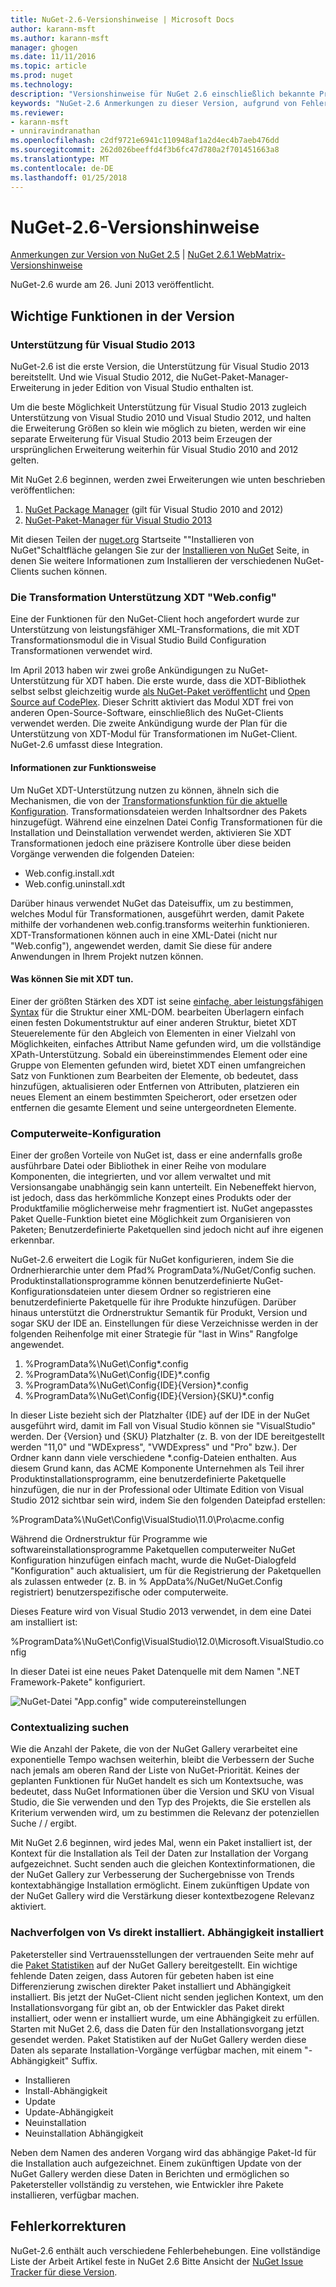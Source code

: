 ```yaml
---
title: NuGet-2.6-Versionshinweise | Microsoft Docs
author: karann-msft
ms.author: karann-msft
manager: ghogen
ms.date: 11/11/2016
ms.topic: article
ms.prod: nuget
ms.technology: 
description: "Versionshinweise für NuGet 2.6 einschließlich bekannte Probleme, Fehlerbehebungen, Funktionen und Archivierung von dcrs Design."
keywords: "NuGet-2.6 Anmerkungen zu dieser Version, aufgrund von Fehlerbehebungen, bekannte Probleme, zusätzliche Funktionen, Archivierung von dcrs Design"
ms.reviewer:
- karann-msft
- unniravindranathan
ms.openlocfilehash: c2df9721e6941c110948af1a2d4ec4b7aeb476dd
ms.sourcegitcommit: 262d026beeffd4f3b6fc47d780a2f701451663a8
ms.translationtype: MT
ms.contentlocale: de-DE
ms.lasthandoff: 01/25/2018
---
```

# <a name="nuget-26-release-notes"></a>NuGet-2.6-Versionshinweise

[Anmerkungen zur Version von NuGet 2.5](../release-notes/nuget-2.5.md) | [NuGet 2.6.1 WebMatrix-Versionshinweise](../release-notes/nuget-2.6.1-for-webmatrix.md)

NuGet-2.6 wurde am 26. Juni 2013 veröffentlicht.

## <a name="notable-features-in-the-release"></a>Wichtige Funktionen in der Version

### <a name="support-for-visual-studio-2013"></a>Unterstützung für Visual Studio 2013

NuGet-2.6 ist die erste Version, die Unterstützung für Visual Studio 2013 bereitstellt. Und wie Visual Studio 2012, die NuGet-Paket-Manager-Erweiterung in jeder Edition von Visual Studio enthalten ist.

Um die beste Möglichkeit Unterstützung für Visual Studio 2013 zugleich Unterstützung von Visual Studio 2010 und Visual Studio 2012, und halten die Erweiterung Größen so klein wie möglich zu bieten, werden wir eine separate Erweiterung für Visual Studio 2013 beim Erzeugen der ursprünglichen Erweiterung weiterhin für Visual Studio 2010 and 2012 gelten.

Mit NuGet 2.6 beginnen, werden zwei Erweiterungen wie unten beschrieben veröffentlichen:

1. [NuGet Package Manager](https://marketplace.visualstudio.com/items?itemName=NuGetTeam.NuGetPackageManager) (gilt für Visual Studio 2010 and 2012)
1. [NuGet-Paket-Manager für Visual Studio 2013](https://marketplace.visualstudio.com/items?itemName=NuGetTeam.NuGetPackageManagerforVisualStudio2013)

Mit diesen Teilen der [nuget.org](https://nuget.org) Startseite ""Installieren von NuGet"Schaltfläche gelangen Sie zur der [Installieren von NuGet](../install-nuget-client-tools.md) Seite, in denen Sie weitere Informationen zum Installieren der verschiedenen NuGet-Clients suchen können.

<a name="xdt"></a>

### <a name="xdt-webconfig-transformation-support"></a>Die Transformation Unterstützung XDT "Web.config"

Eine der Funktionen für den NuGet-Client hoch angefordert wurde zur Unterstützung von leistungsfähiger XML-Transformations, die mit XDT Transformationsmodul die in Visual Studio Build Configuration Transformationen verwendet wird.

Im April 2013 haben wir zwei große Ankündigungen zu NuGet-Unterstützung für XDT haben. Die erste wurde, dass die XDT-Bibliothek selbst selbst gleichzeitig wurde [als NuGet-Paket veröffentlicht](https://nuget.org/packages/Microsoft.Web.Xdt) und [Open Source auf CodePlex](http://xdt.codeplex.com/). Dieser Schritt aktiviert das Modul XDT frei von anderen Open-Source-Software, einschließlich des NuGet-Clients verwendet werden. Die zweite Ankündigung wurde der Plan für die Unterstützung von XDT-Modul für Transformationen im NuGet-Client. NuGet-2.6 umfasst diese Integration.

#### <a name="how-it-works"></a>Informationen zur Funktionsweise

Um NuGet XDT-Unterstützung nutzen zu können, ähneln sich die Mechanismen, die von der [Transformationsfunktion für die aktuelle Konfiguration](../create-packages/source-and-config-file-transformations.md).
Transformationsdateien werden Inhaltsordner des Pakets hinzugefügt. Während eine einzelnen Datei Config Transformationen für die Installation und Deinstallation verwendet werden, aktivieren Sie XDT Transformationen jedoch eine präzisere Kontrolle über diese beiden Vorgänge verwenden die folgenden Dateien:

- Web.config.install.xdt
- Web.config.uninstall.xdt

Darüber hinaus verwendet NuGet das Dateisuffix, um zu bestimmen, welches Modul für Transformationen, ausgeführt werden, damit Pakete mithilfe der vorhandenen web.config.transforms weiterhin funktionieren. XDT-Transformationen können auch in eine XML-Datei (nicht nur "Web.config"), angewendet werden, damit Sie diese für andere Anwendungen in Ihrem Projekt nutzen können.

#### <a name="what-you-can-do-with-xdt"></a>Was können Sie mit XDT tun.

Einer der größten Stärken des XDT ist seine [einfache, aber leistungsfähigen Syntax](http://msdn.microsoft.com/library/dd465326.aspx) für die Struktur einer XML-DOM. bearbeiten Überlagern einfach einen festen Dokumentstruktur auf einer anderen Struktur, bietet XDT Steuerelemente für den Abgleich von Elementen in einer Vielzahl von Möglichkeiten, einfaches Attribut Name gefunden wird, um die vollständige XPath-Unterstützung. Sobald ein übereinstimmendes Element oder eine Gruppe von Elementen gefunden wird, bietet XDT einen umfangreichen Satz von Funktionen zum Bearbeiten der Elemente, ob bedeutet, dass hinzufügen, aktualisieren oder Entfernen von Attributen, platzieren ein neues Element an einem bestimmten Speicherort, oder ersetzen oder entfernen die gesamte Element und seine untergeordneten Elemente.

### <a name="machine-wide-configuration"></a>Computerweite-Konfiguration

Einer der großen Vorteile von NuGet ist, dass er eine andernfalls große ausführbare Datei oder Bibliothek in einer Reihe von modulare Komponenten, die integrierten, und vor allem verwaltet und mit Versionsangabe unabhängig sein kann unterteilt. Ein Nebeneffekt hiervon, ist jedoch, dass das herkömmliche Konzept eines Produkts oder der Produktfamilie möglicherweise mehr fragmentiert ist.
NuGet angepasstes Paket Quelle-Funktion bietet eine Möglichkeit zum Organisieren von Paketen; Benutzerdefinierte Paketquellen sind jedoch nicht auf ihre eigenen erkennbar.

NuGet-2.6 erweitert die Logik für NuGet konfigurieren, indem Sie die Ordnerhierarchie unter dem Pfad% ProgramData%/NuGet/Config suchen. Produktinstallationsprogramme können benutzerdefinierte NuGet-Konfigurationsdateien unter diesem Ordner so registrieren eine benutzerdefinierte Paketquelle für ihre Produkte hinzufügen. Darüber hinaus unterstützt die Ordnerstruktur Semantik für Produkt, Version und sogar SKU der IDE an. Einstellungen für diese Verzeichnisse werden in der folgenden Reihenfolge mit einer Strategie für "last in Wins" Rangfolge angewendet.

1. %ProgramData%\NuGet\Config\*.config
2. %ProgramData%\NuGet\Config\{IDE}\*.config
3. %ProgramData%\NuGet\Config\{IDE}\{Version}\*.config
4. %ProgramData%\NuGet\Config\{IDE}\{Version}\{SKU}\*.config

In dieser Liste bezieht sich der Platzhalter {IDE} auf der IDE in der NuGet ausgeführt wird, damit im Fall von Visual Studio können sie "VisualStudio" werden. Der {Version} und {SKU} Platzhalter (z. B. von der IDE bereitgestellt werden "11,0" und "WDExpress", "VWDExpress" und "Pro" bzw.). Der Ordner kann dann viele verschiedene *.config-Dateien enthalten.
Aus diesem Grund kann, das ACME Komponente Unternehmen als Teil ihrer Produktinstallationsprogramm, eine benutzerdefinierte Paketquelle hinzufügen, die nur in der Professional oder Ultimate Edition von Visual Studio 2012 sichtbar sein wird, indem Sie den folgenden Dateipfad erstellen:

%ProgramData%\NuGet\Config\VisualStudio\11.0\Pro\acme.config

Während die Ordnerstruktur für Programme wie softwareinstallationsprogramme Paketquellen computerweiter NuGet Konfiguration hinzufügen einfach macht, wurde die NuGet-Dialogfeld "Konfiguration" auch aktualisiert, um für die Registrierung der Paketquellen als zulassen entweder (z. B. in % AppData%/NuGet/NuGet.Config registriert) benutzerspezifische oder computerweite.

Dieses Feature wird von Visual Studio 2013 verwendet, in dem eine Datei am installiert ist:

%ProgramData%\NuGet\Config\VisualStudio\12.0\Microsoft.VisualStudio.config

In dieser Datei ist eine neues Paket Datenquelle mit dem Namen ".NET Framework-Pakete" konfiguriert.

![NuGet-Datei "App.config" wide computereinstellungen](./media/NuGet-Config-File-Machine-Wide.png)

### <a name="contextualizing-search"></a>Contextualizing suchen

Wie die Anzahl der Pakete, die von der NuGet Gallery verarbeitet eine exponentielle Tempo wachsen weiterhin, bleibt die Verbessern der Suche nach jemals am oberen Rand der Liste von NuGet-Priorität. Keines der geplanten Funktionen für NuGet handelt es sich um Kontextsuche, was bedeutet, dass NuGet Informationen über die Version und SKU von Visual Studio, die Sie verwenden und den Typ des Projekts, die Sie erstellen als Kriterium verwenden wird, um zu bestimmen die Relevanz der potenziellen Suche / / ergibt.

Mit NuGet 2.6 beginnen, wird jedes Mal, wenn ein Paket installiert ist, der Kontext für die Installation als Teil der Daten zur Installation der Vorgang aufgezeichnet.  Sucht senden auch die gleichen Kontextinformationen, die der NuGet Gallery zur Verbesserung der Suchergebnisse von Trends kontextabhängige Installation ermöglicht.  Einem zukünftigen Update von der NuGet Gallery wird die Verstärkung dieser kontextbezogene Relevanz aktiviert.

### <a name="tracking-direct-installs-vs-dependency-installs"></a>Nachverfolgen von Vs direkt installiert. Abhängigkeit installiert

Paketersteller sind Vertrauensstellungen der vertrauenden Seite mehr auf die [Paket Statistiken](http://blog.nuget.org/20130226/Introducing-Package-Statistics.html) auf der NuGet Gallery bereitgestellt.  Ein wichtige fehlende Daten zeigen, dass Autoren für gebeten haben ist eine Differenzierung zwischen direkter Paket installiert und Abhängigkeit installiert.  Bis jetzt der NuGet-Client nicht senden jeglichen Kontext, um den Installationsvorgang für gibt an, ob der Entwickler das Paket direkt installiert, oder wenn er installiert wurde, um eine Abhängigkeit zu erfüllen.
Starten mit NuGet 2.6, dass die Daten für den Installationsvorgang jetzt gesendet werden.  Paket Statistiken auf der NuGet Gallery werden diese Daten als separate Installation-Vorgänge verfügbar machen, mit einem "-Abhängigkeit" Suffix.

* Installieren
* Install-Abhängigkeit
* Update
* Update-Abhängigkeit
* Neuinstallation
* Neuinstallation Abhängigkeit

Neben dem Namen des anderen Vorgang wird das abhängige Paket-Id für die Installation auch aufgezeichnet.  Einem zukünftigen Update von der NuGet Gallery werden diese Daten in Berichten und ermöglichen so Paketersteller vollständig zu verstehen, wie Entwickler ihre Pakete installieren, verfügbar machen.

## <a name="bug-fixes"></a>Fehlerkorrekturen

NuGet-2.6 enthält auch verschiedene Fehlerbehebungen. Eine vollständige Liste der Arbeit Artikel feste in NuGet 2.6 Bitte Ansicht der [NuGet Issue Tracker für diese Version](https://nuget.codeplex.com/workitem/list/advanced?keyword=&status=Closed&type=All&priority=All&release=NuGet%202.6&assignedTo=All&component=All&sortField=LastUpdatedDate&sortDirection=Descending&page=0&reasonClosed=All).